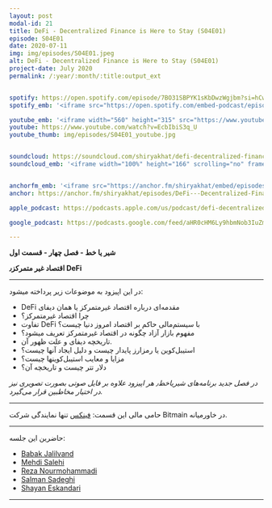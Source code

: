 ```yaml
---
layout: post
modal-id: 21
title: DeFi - Decentralized Finance is Here to Stay (S04E01)
episode: S04E01
date: 2020-07-11
img: img/episodes/S04E01.jpeg
alt: DeFi - Decentralized Finance is Here to Stay (S04E01)
project-date: July 2020
permalink: /:year/:month/:title:output_ext


spotify: https://open.spotify.com/episode/7BO31SBPYK1sKbDwzWgjbm?si=hCwiD69oQNSAUBClXxsrmw
spotify_emb: '<iframe src="https://open.spotify.com/embed-podcast/episode/7BO31SBPYK1sKbDwzWgjbm" width="100%" height="232" frameborder="0" allowtransparency="true" allow="encrypted-media"></iframe>'

youtube_emb: '<iframe width="560" height="315" src="https://www.youtube.com/embed/EcbIbiS3q_U" frameborder="0" allow="accelerometer; autoplay; encrypted-media; gyroscope; picture-in-picture" allowfullscreen></iframe>'
youtube: https://www.youtube.com/watch?v=EcbIbiS3q_U
youtube_thumb: img/episodes/S04E01_youtube.jpg


soundcloud: https://soundcloud.com/shiryakhat/defi-decentralized-finance-is-here-to-stay-s04e01
soundcloud_emb: '<iframe width="100%" height="166" scrolling="no" frameborder="no" allow="autoplay" src="https://w.soundcloud.com/player/?url=https%3A//api.soundcloud.com/tracks/860587267&color=%23ff5500&auto_play=false&hide_related=true&show_comments=true&show_user=true&show_reposts=false&show_teaser=true"></iframe><div style="font-size: 10px; color: #cccccc;line-break: anywhere;word-break: normal;overflow: hidden;white-space: nowrap;text-overflow: ellipsis; font-family: Interstate,Lucida Grande,Lucida Sans Unicode,Lucida Sans,Garuda,Verdana,Tahoma,sans-serif;font-weight: 100;"><a href="https://soundcloud.com/shiryakhat" title="Shir | Khat" target="_blank" style="color: #cccccc; text-decoration: none;">Shir | Khat</a> · <a href="https://soundcloud.com/shiryakhat/defi-decentralized-finance-is-here-to-stay-s04e01" title="DeFi - Decentralized Finance is Here to Stay (S04E01)" target="_blank" style="color: #cccccc; text-decoration: none;">DeFi - Decentralized Finance is Here to Stay (S04E01)</a></div>'


anchorfm_emb: '<iframe src="https://anchor.fm/shiryakhat/embed/episodes/DeFi---Decentralized-Finance-is-Here-to-Stay-S04E01-egudbv" width="100%" frameborder="0" scrolling="no"></iframe>'
anchor: https://anchor.fm/shiryakhat/episodes/DeFi---Decentralized-Finance-is-Here-to-Stay-S04E01-egudbv

apple_podcast: https://podcasts.apple.com/us/podcast/defi-decentralized-finance-is-here-to-stay-s04e01/id1221206951?i=1000485433487

google_podcast: https://podcasts.google.com/feed/aHR0cHM6Ly9hbmNob3IuZm0vcy8xMWFhODUzYy9wb2RjYXN0L3Jzcw/episode/NmI5ZjA4NjMtOGZlNC00ZjQ4LTgyOWUtMjY3YjQzNWM2MWM0?ved=2ahUKEwiL6_27otrqAhUAn3IEHbekDqcQkfYCegQIARAF

---
```


**شیر یا خط -  فصل چهار - قسمت اول**

**اقتصاد غیر متمرکز٫ DeFi**

------------------------------------------------------------------------------------

در این اپیزود به موضوعات زیر پرداخته میشود:

-  DeFi مقدمه‌ای درباره اقتصاد غیرمتمرکز یا همان دیفای
- چرا اقتصاد غیرمتمرکز؟ 
- تفاوت DeFi با سیستم‌مالی حاکم بر اقتصاد امروز دنیا چیست؟
- مفهوم بازار آزاد چگونه در اقتصاد غیرمتمرکز تعریف میشود؟
- تاریخچه دیفای و علت ظهور آن.
- استیبل‌کوین یا رمزارز پایدار چیست و دلیل ایجاد آنها چیست؟
- مزایا و معایب استیبل‌کوینها چیست؟
- دلار تتر چیست و تاریخچه آن؟

*در فصل جدید برنامه‌های شیریاخط٫ هر اپیزود علاوه بر فایل صوتی بصورت تصویری نیز در اختیار مخاطبین قرار می‌گیرد.*


------------
حامی مالی این قسمت:  [فینکس](https://phoenix.store/) تنها نمایندگی شرکت Bitmain در خاورمیانه.


------------
  حاضرین این جلسه:
  
- [Babak Jalilvand](https://twitter.com/BabakJalilvand)
- [Mehdi Salehi](https://twitter.com/GreatSaoshyant)
- [Reza Nourmohammadi](https://www.instagram.com/rezanmmd/)
- [Salman Sadeghi](https://twitter.com/salman_sadeghi)
- [Shayan Eskandari](https://twitter.com/sbetamc) 

-----------------------------------------------------------------------
